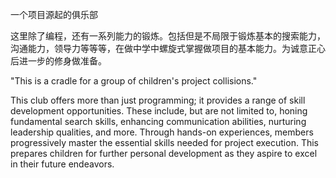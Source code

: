 一个项目源起的俱乐部

这里除了编程，还有一系列能力的锻炼。包括但是不局限于锻炼基本的搜索能力，沟通能力，领导力等等等，在做中学中螺旋式掌握做项目的基本能力。为诚意正心后进一步的修身做准备。


"This is a cradle for a group of children's project collisions."


This club offers more than just programming; it provides a range of skill development opportunities. These include, but are not limited to, honing fundamental search skills, enhancing communication abilities, nurturing leadership qualities, and more. Through hands-on experiences, members progressively master the essential skills needed for project execution. This prepares children for further personal development as they aspire to excel in their future endeavors.